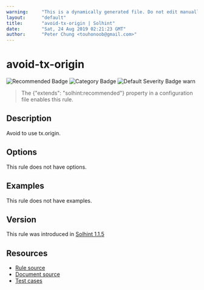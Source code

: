 ```yaml
---
warning:     "This is a dynamically generated file. Do not edit manually."
layout:      "default"
title:       "avoid-tx-origin | Solhint"
date:        "Sat, 24 Aug 2019 02:21:23 GMT"
author:      "Peter Chung <touhonoob@gmail.com>"
---
```


# avoid-tx-origin
![Recommended Badge](https://img.shields.io/badge/-Recommended-brightgreen)
![Category Badge](https://img.shields.io/badge/-Security%20Rules-informational)
![Default Severity Badge warn](https://img.shields.io/badge/Default%20Severity-warn-yellow)
> The {"extends": "solhint:recommended"} property in a configuration file enables this rule.


## Description
Avoid to use tx.origin.

## Options
This rule does not have options.

## Examples
This rule does not have examples.

## Version
This rule was introduced in [Solhint 1.1.5](https://github.com/protofire/solhint/tree/v1.1.5)

## Resources
- [Rule source](https://github.com/protofire/solhint/tree/master/lib/rules/security/avoid-tx-origin.js)
- [Document source](https://github.com/protofire/solhint/tree/master/docs/rules/security/avoid-tx-origin.md)
- [Test cases](https://github.com/protofire/solhint/tree/master/test/rules/security/avoid-tx-origin.js)
